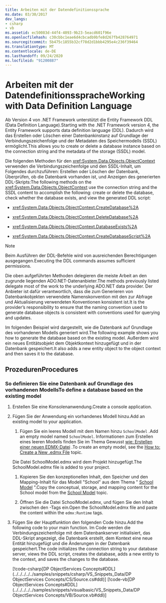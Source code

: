 ```yaml
---
title: Arbeiten mit der Datendefinitionssprache
ms.date: 03/30/2017
dev_langs:
- csharp
- vb
ms.assetid: ec50083d-44f4-4093-9b23-5eacd601f96e
ms.openlocfilehash: c30cbbc1eae6d4cbcadb9bfe8d267fb428764971
ms.sourcegitcommit: 5b475c1855b32cf78d2d1bbb4295e4c236f39464
ms.translationtype: MT
ms.contentlocale: de-DE
ms.lasthandoff: 09/24/2020
ms.locfileid: "91200887"
---
```

# <a name="working-with-data-definition-language"></a><span data-ttu-id="f539e-102">Arbeiten mit der Datendefinitionssprache</span><span class="sxs-lookup"><span data-stu-id="f539e-102">Working with Data Definition Language</span></span>

<span data-ttu-id="f539e-103">Ab Version 4 von .NET Framework unterstützt die Entity Framework DDL (Data Definition Language).</span><span class="sxs-lookup"><span data-stu-id="f539e-103">Starting with the .NET Framework version 4, the Entity Framework supports data definition language (DDL).</span></span> <span data-ttu-id="f539e-104">Dadurch wird das Erstellen oder Löschen einer Datenbankinstanz auf Grundlage der Verbindungszeichenfolge und der Metadaten des Speichermodells (SSDL) ermöglicht.</span><span class="sxs-lookup"><span data-stu-id="f539e-104">This allows you to create or delete a database instance based on the connection string and the metadata of the storage (SSDL) model.</span></span>  
  
 <span data-ttu-id="f539e-105">Die folgenden Methoden für den <xref:System.Data.Objects.ObjectContext> verwenden die Verbindungszeichenfolge und den SSDL-Inhalt, um Folgendes durchzuführen: Erstellen oder Löschen der Datenbank, Überprüfen, ob die Datenbank vorhanden ist, und Anzeigen des generierten DDL-Skripts:</span><span class="sxs-lookup"><span data-stu-id="f539e-105">The following methods on the <xref:System.Data.Objects.ObjectContext> use the connection string and the SSDL content to accomplish the following: create or delete the database, check whether the database exists, and view the generated DDL script:</span></span>  
  
- <xref:System.Data.Objects.ObjectContext.CreateDatabase%2A>  
  
- <xref:System.Data.Objects.ObjectContext.DeleteDatabase%2A>  
  
- <xref:System.Data.Objects.ObjectContext.DatabaseExists%2A>  
  
- <xref:System.Data.Objects.ObjectContext.CreateDatabaseScript%2A>  
  
> [!NOTE]
> <span data-ttu-id="f539e-106">Beim Ausführen der DDL-Befehle wird von ausreichenden Berechtigungen ausgegangen.</span><span class="sxs-lookup"><span data-stu-id="f539e-106">Executing the DDL commands assumes sufficient permissions.</span></span>  
  
 <span data-ttu-id="f539e-107">Die oben aufgeführten Methoden delegieren die meiste Arbeit an den zugrunde liegenden ADO.NET-Datenanbieter.</span><span class="sxs-lookup"><span data-stu-id="f539e-107">The methods previously listed delegate most of the work to the underlying ADO.NET data provider.</span></span> <span data-ttu-id="f539e-108">Der Anbieter ist dafür verantwortlich, dass die zum Generieren von Datenbankobjekten verwendete Namenskonvention mit den zur Abfrage und Aktualisierung verwendeten Konventionen konsistent ist.</span><span class="sxs-lookup"><span data-stu-id="f539e-108">It is the provider’s responsibility to ensure that the naming convention used to generate database objects is consistent with conventions used for querying and updates.</span></span>  
  
 <span data-ttu-id="f539e-109">Im folgenden Beispiel wird dargestellt, wie die Datenbank auf Grundlage des vorhandenen Modells generiert wird.</span><span class="sxs-lookup"><span data-stu-id="f539e-109">The following example shows you how to generate the database based on the existing model.</span></span> <span data-ttu-id="f539e-110">Außerdem wird ein neues Entitätsobjekt dem Objektkontext hinzugefügt und in der Datenbank gespeichert.</span><span class="sxs-lookup"><span data-stu-id="f539e-110">It also adds a new entity object to the object context and then saves it to the database.</span></span>  
  
## <a name="procedures"></a><span data-ttu-id="f539e-111">Prozeduren</span><span class="sxs-lookup"><span data-stu-id="f539e-111">Procedures</span></span>  
  
### <a name="to-define-a-database-based-on-the-existing-model"></a><span data-ttu-id="f539e-112">So definieren Sie eine Datenbank auf Grundlage des vorhandenen Modells</span><span class="sxs-lookup"><span data-stu-id="f539e-112">To define a database based on the existing model</span></span>  
  
1. <span data-ttu-id="f539e-113">Erstellen Sie eine Konsolenanwendung.</span><span class="sxs-lookup"><span data-stu-id="f539e-113">Create a console application.</span></span>  
  
2. <span data-ttu-id="f539e-114">Fügen Sie der Anwendung ein vorhandenes Modell hinzu.</span><span class="sxs-lookup"><span data-stu-id="f539e-114">Add an existing model to your application.</span></span>  
  
    1. <span data-ttu-id="f539e-115">Fügen Sie ein leeres Modell mit dem Namen hinzu `SchoolModel` .</span><span class="sxs-lookup"><span data-stu-id="f539e-115">Add an empty model named `SchoolModel`.</span></span> <span data-ttu-id="f539e-116">Informationen zum Erstellen eines leeren Modells finden Sie im Thema Gewusst [wie: Erstellen einer neuen EDMX-Datei](/previous-versions/dotnet/netframework-4.0/cc716703(v=vs.100)) .</span><span class="sxs-lookup"><span data-stu-id="f539e-116">To create an empty model, see the [How to: Create a New .edmx File](/previous-versions/dotnet/netframework-4.0/cc716703(v=vs.100)) topic.</span></span>  
  
     <span data-ttu-id="f539e-117">Die Datei SchoolModel.edmx wird dem Projekt hinzugefügt.</span><span class="sxs-lookup"><span data-stu-id="f539e-117">The SchoolModel.edmx file is added to your project.</span></span>  
  
    1. <span data-ttu-id="f539e-118">Kopieren Sie den konzeptionellen Inhalt, den Speicher und den Mapping-Inhalt für das Modell "School" aus dem Thema " [School Model](/previous-versions/dotnet/netframework-4.0/bb896300(v=vs.100)) ".</span><span class="sxs-lookup"><span data-stu-id="f539e-118">Copy the conceptual, storage, and mapping content for the School model from the [School Model](/previous-versions/dotnet/netframework-4.0/bb896300(v=vs.100)) topic.</span></span>  
  
    2. <span data-ttu-id="f539e-119">Öffnen Sie die Datei SchoolModel.edmx, und fügen Sie den Inhalt zwischen den -Tags ein.</span><span class="sxs-lookup"><span data-stu-id="f539e-119">Open the SchoolModel.edmx file and paste the content within the `edmx:Runtime` tags.</span></span>  
  
3. <span data-ttu-id="f539e-120">Fügen Sie der Hauptfunktion den folgenden Code hinzu.</span><span class="sxs-lookup"><span data-stu-id="f539e-120">Add the following code to your main function.</span></span> <span data-ttu-id="f539e-121">Im Code werden die Verbindungszeichenfolge mit dem Datenbankserver initialisiert, das DDL-Skript angezeigt, die Datenbank erstellt, dem Kontext eine neue Entität hinzugefügt und die Änderungen in der Datenbank gespeichert.</span><span class="sxs-lookup"><span data-stu-id="f539e-121">The code initializes the connection string to your database server, views the DDL script, creates the database, adds a new entity to the context, and saves the changes to the database.</span></span>  
  
     [!code-csharp[DP ObjectServices Concepts#DDL](../../../../../samples/snippets/csharp/VS_Snippets_Data/DP ObjectServices Concepts/CS/Source.cs#ddl)]
     [!code-vb[DP ObjectServices Concepts#DDL](../../../../../samples/snippets/visualbasic/VS_Snippets_Data/DP ObjectServices Concepts/VB/Source.vb#ddl)]
